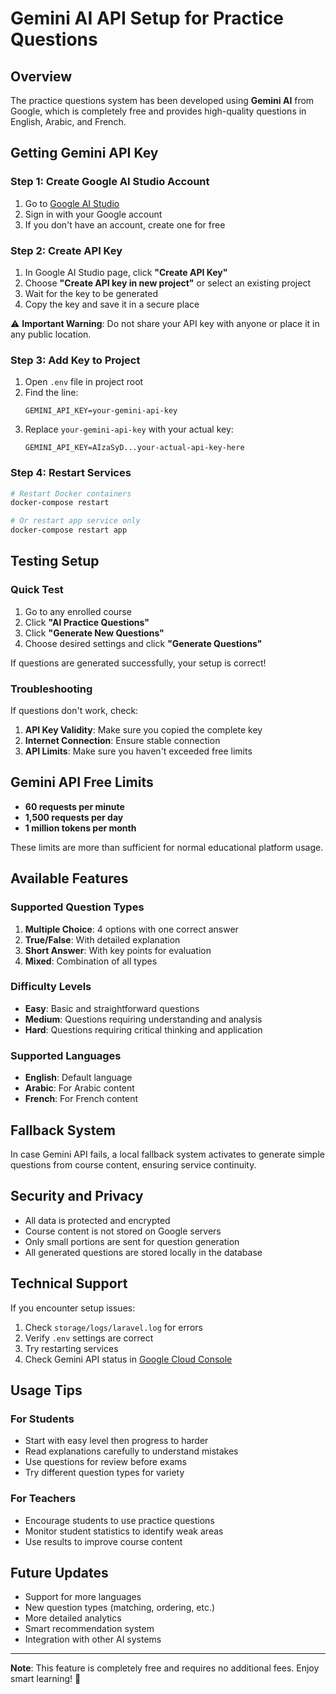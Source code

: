 # Gemini AI API Setup for Practice Questions

## Overview

The practice questions system has been developed using **Gemini AI** from Google, which is completely free and provides high-quality questions in English, Arabic, and French.

## Getting Gemini API Key

### Step 1: Create Google AI Studio Account

1. Go to [Google AI Studio](https://makersuite.google.com/app/apikey)
2. Sign in with your Google account
3. If you don't have an account, create one for free

### Step 2: Create API Key

1. In Google AI Studio page, click **"Create API Key"**
2. Choose **"Create API key in new project"** or select an existing project
3. Wait for the key to be generated
4. Copy the key and save it in a secure place

⚠️ **Important Warning**: Do not share your API key with anyone or place it in any public location.

### Step 3: Add Key to Project

1. Open `.env` file in project root
2. Find the line:
   ```
   GEMINI_API_KEY=your-gemini-api-key
   ```
3. Replace `your-gemini-api-key` with your actual key:
   ```
   GEMINI_API_KEY=AIzaSyD...your-actual-api-key-here
   ```

### Step 4: Restart Services

```bash
# Restart Docker containers
docker-compose restart

# Or restart app service only
docker-compose restart app
```

## Testing Setup

### Quick Test

1. Go to any enrolled course
2. Click **"AI Practice Questions"**
3. Click **"Generate New Questions"**
4. Choose desired settings and click **"Generate Questions"**

If questions are generated successfully, your setup is correct!

### Troubleshooting

If questions don't work, check:

1. **API Key Validity**: Make sure you copied the complete key
2. **Internet Connection**: Ensure stable connection
3. **API Limits**: Make sure you haven't exceeded free limits

## Gemini API Free Limits

- **60 requests per minute**
- **1,500 requests per day**
- **1 million tokens per month**

These limits are more than sufficient for normal educational platform usage.

## Available Features

### Supported Question Types

1. **Multiple Choice**: 4 options with one correct answer
2. **True/False**: With detailed explanation
3. **Short Answer**: With key points for evaluation
4. **Mixed**: Combination of all types

### Difficulty Levels

- **Easy**: Basic and straightforward questions
- **Medium**: Questions requiring understanding and analysis
- **Hard**: Questions requiring critical thinking and application

### Supported Languages

- **English**: Default language
- **Arabic**: For Arabic content
- **French**: For French content

## Fallback System

In case Gemini API fails, a local fallback system activates to generate simple questions from course content, ensuring service continuity.

## Security and Privacy

- All data is protected and encrypted
- Course content is not stored on Google servers
- Only small portions are sent for question generation
- All generated questions are stored locally in the database

## Technical Support

If you encounter setup issues:

1. Check `storage/logs/laravel.log` for errors
2. Verify `.env` settings are correct
3. Try restarting services
4. Check Gemini API status in [Google Cloud Console](https://console.cloud.google.com/)

## Usage Tips

### For Students

- Start with easy level then progress to harder
- Read explanations carefully to understand mistakes
- Use questions for review before exams
- Try different question types for variety

### For Teachers

- Encourage students to use practice questions
- Monitor student statistics to identify weak areas
- Use results to improve course content

## Future Updates

- Support for more languages
- New question types (matching, ordering, etc.)
- More detailed analytics
- Smart recommendation system
- Integration with other AI systems

---

**Note**: This feature is completely free and requires no additional fees. Enjoy smart learning! 🚀
